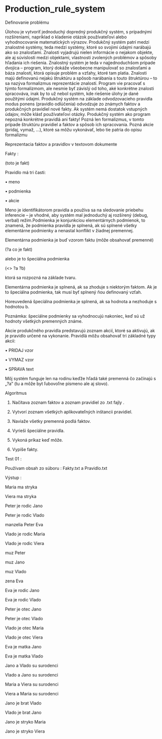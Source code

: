 # Production_rule_system

Definovanie problému

Úlohou je vytvoriť jednoduchý dopredný produkčný systém, s prípadnými 
rozšíreniami, napríklad o kladenie otázok používateľovi alebo vyhodnocovanie 
matematických výrazov.
Produkčný systém patrí medzi znalostné systémy, teda medzi systémy, ktoré so 
svojimi údajmi narábajú ako so znalosťami. Znalosti vyjadrujú nielen informácie o 
nejakom objekte, ale aj súvislosti medzi objektami, vlastnosti zvolených problémov 
a spôsoby hľadania ich riešenia. Znalostný systém je teda v najjednoduchšom 
prípade dvojica – program, ktorý dokáže všeobecne manipulovať so znalosťami a 
báza znalostí, ktorá opisuje problém a vzťahy, ktoré tam platia. Znalosti majú 
definovanú nejakú štruktúru a spôsob narábania s touto štruktúrou – to sa nazýva 
formalizmus reprezentácie znalostí. Program vie pracovať s týmto 
formalizmom, ale nesmie byť závislý od toho, aké konkrétne znalosti 
spracováva, inak by to už nebol systém, kde riešenie úlohy je dané použitými 
údajmi.
Produkčný systém na základe odvodzovacieho pravidla modus ponens (pravidlo 
odlúčenia) odvodzuje zo známych faktov a produkčných pravidiel nové fakty. Ak 
systém nemá dostatok vstupných údajov, môže klásť používateľovi otázky.
Produkčný systém ako program nepozná konkrétne pravidlá ani fakty! Pozná 
len formalizmus, v tomto prípade štruktúru pravidiel a faktov a spôsob ich 
spracovania. Pozná akcie (pridaj, vymaž, ...), ktoré sa môžu vykonávať, lebo tie 
patria do opisu formalizmu

Reprezentacia faktov a pravidlov v textovom dokumente

Fakty : 

(toto je fakt)

Pravidlo má tri časti:

• meno

• podmienka

• akcie

Meno je identifikátorom pravidla a používa sa na sledovanie priebehu inferencie –
je vhodné, aby systém mal jednoduchý aj rozšírený (debug, verbal) režim.Podmienka je konjunkciou elementárnych podmienok, to znamená, že podmienka 
pravidla je splnená, ak sú splnené všetky elementárne podmienky a nenastal 
konflikt v žiadnej premennej.

Elementárna podmienka je buď vzorom faktu (môže obsahovať premenné)

(?a co je fakt)

alebo je to špeciálna podmienka

(<> ?a ?b)

ktorá sa rozpozná na základe tvaru.

Elementárna podmienka je splnená, ak sa zhoduje s niektorým faktom. Ak je 
to špeciálna podmienka, tak musí byť splnený ňou definovaný vzťah.

Horeuvedená špeciálna podmienka je splnená, ak sa hodnota a nezhoduje s 
hodnotou b.

Poznámka: špeciálne podmienky sa vyhodnocujú nakoniec, keď sú už hodnoty 
všetkých premenných známe.

Akcie produkčného pravidla predstavujú zoznam akcií, ktoré sa aktivujú, ak je 
pravidlo určené na vykonanie. Pravidlá môžu obsahovať tri základné typy akcií:

• PRIDAJ vzor

• VYMAZ vzor

• SPRAVA text

Môj systém funguje len na rodinu keďže hľadá také premenná čo začínajú s „?a“ 
(tu a môže byt ľubovoľne písmeno ale aj slovo).

Algoritmus

1. Načítava zoznam faktov a zoznam pravidiel zo .txt fajly .

2. Vytvorí zoznam všetkých aplikovateľných inštancii pravidiel.

3. Naviaže všetky premenná podlá faktov.

4. Vyrieši špeciálne pravidla.

5. Vykoná príkaz keď môže.

6. Vypíše fakty.

Test 01 : 

Používam obsah zo súboru : Fakty.txt a Pravidlo.txt

Výstup :

Maria ma stryka

Viera ma stryka


Peter je rodic Jano

Peter je rodic Vlado

manzelia Peter Eva

Vlado je rodic Maria

Vlado je rodic Viera

muz Peter

muz Jano

muz Vlado

zena Eva

Eva je rodic Jano

Eva je rodic Vlado

Peter je otec Jano

Peter je otec Vlado

Vlado je otec Maria

Vlado je otec Viera

Eva je matka Jano

Eva je matka Vlado

Jano a Vlado su surodenci

Vlado a Jano su surodenci

Maria a Viera su surodenci

Viera a Maria su surodenci

Jano je brat Vlado

Vlado je brat Jano

Jano je stryko Maria

Jano je stryko Viera

